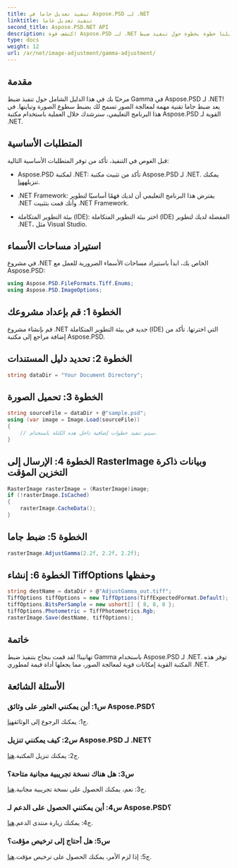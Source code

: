```yaml
---
title: تنفيذ تعديل جاما في Aspose.PSD لـ .NET
linktitle: تنفيذ تعديل غاما
second_title: Aspose.PSD.NET API
description: اكتشف قوة Aspose.PSD لـ .NET من خلال دليلنا خطوة بخطوة حول تنفيذ ضبط Gamma. ضبط سطوع الصورة وتباينها بسهولة.
type: docs
weight: 12
url: /ar/net/image-adjustment/gamma-adjustment/
---
```

## مقدمة

مرحبًا بك في هذا الدليل الشامل حول تنفيذ ضبط Gamma في Aspose.PSD لـ .NET! يعد ضبط جاما تقنية مهمة لمعالجة الصور تسمح لك بضبط سطوع الصورة وتباينها. في هذا البرنامج التعليمي، سنرشدك خلال العملية باستخدام مكتبة Aspose.PSD القوية لـ .NET.

## المتطلبات الأساسية

قبل الغوص في التنفيذ، تأكد من توفر المتطلبات الأساسية التالية:

-  Aspose.PSD لمكتبة .NET: تأكد من تثبيت مكتبة Aspose.PSD لـ .NET. يمكنك تنزيله[هنا](https://releases.aspose.com/psd/net/).

- .NET Framework: يفترض هذا البرنامج التعليمي أن لديك فهمًا أساسيًا لتطوير .NET وأنك قمت بتثبيت .NET Framework.

- بيئة التطوير المتكاملة (IDE): اختر بيئة التطوير المتكاملة (IDE) المفضلة لديك لتطوير .NET، مثل Visual Studio.

## استيراد مساحات الأسماء

في مشروع .NET الخاص بك، ابدأ باستيراد مساحات الأسماء الضرورية للعمل مع Aspose.PSD:

```csharp
using Aspose.PSD.FileFormats.Tiff.Enums;
using Aspose.PSD.ImageOptions;
```

## الخطوة 1: قم بإعداد مشروعك

قم بإنشاء مشروع .NET جديد في بيئة التطوير المتكاملة (IDE) التي اخترتها. تأكد من إضافة مراجع إلى مكتبة Aspose.PSD.

## الخطوة 2: تحديد دليل المستندات

```csharp
string dataDir = "Your Document Directory";
```

## الخطوة 3: تحميل الصورة

```csharp
string sourceFile = dataDir + @"sample.psd";
using (var image = Image.Load(sourceFile))
{
    // سيتم تنفيذ خطوات إضافية داخل هذه الكتلة باستخدام.
}
```

## الخطوة 4: الإرسال إلى RasterImage وبيانات ذاكرة التخزين المؤقت

```csharp
RasterImage rasterImage = (RasterImage)image;
if (!rasterImage.IsCached)
{
    rasterImage.CacheData();
}
```

## الخطوة 5: ضبط جاما

```csharp
rasterImage.AdjustGamma(2.2f, 2.2f, 2.2f);
```

## الخطوة 6: إنشاء TiffOptions وحفظها

```csharp
string destName = dataDir + @"AdjustGamma_out.tiff";
TiffOptions tiffOptions = new TiffOptions(TiffExpectedFormat.Default);
tiffOptions.BitsPerSample = new ushort[] { 8, 8, 8 };
tiffOptions.Photometric = TiffPhotometrics.Rgb;
rasterImage.Save(destName, tiffOptions);
```

## خاتمة

تهانينا! لقد قمت بنجاح بتنفيذ ضبط Gamma باستخدام Aspose.PSD لـ .NET. توفر هذه المكتبة القوية إمكانات قوية لمعالجة الصور، مما يجعلها أداة قيمة لمطوري .NET.

## الأسئلة الشائعة

### س1: أين يمكنني العثور على وثائق Aspose.PSD؟

 ج1: يمكنك الرجوع إلى الوثائق[هنا](https://reference.aspose.com/psd/net/).

### س2: كيف يمكنني تنزيل Aspose.PSD لـ .NET؟

 ج2: يمكنك تنزيل المكتبة.[هنا](https://releases.aspose.com/psd/net/).

### س3: هل هناك نسخة تجريبية مجانية متاحة؟

 ج3: نعم، يمكنك الحصول على نسخة تجريبية مجانية.[هنا](https://releases.aspose.com/).

### س4: أين يمكنني الحصول على الدعم لـ Aspose.PSD؟

 ج4: يمكنك زيارة منتدى الدعم.[هنا](https://forum.aspose.com/c/psd/34).

### س5: هل أحتاج إلى ترخيص مؤقت؟

 ج5: إذا لزم الأمر، يمكنك الحصول على ترخيص مؤقت.[هنا](https://purchase.aspose.com/temporary-license/).